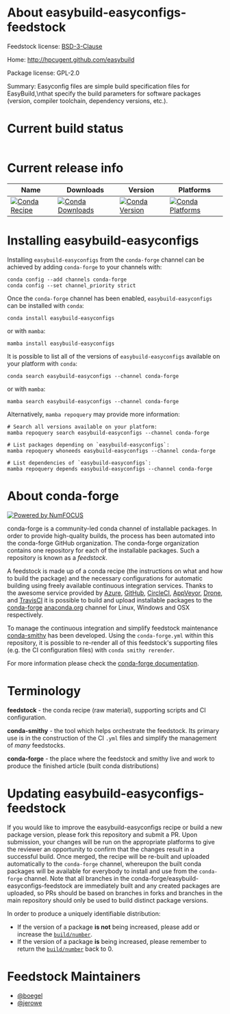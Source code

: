 About easybuild-easyconfigs-feedstock
=====================================

Feedstock license: [BSD-3-Clause](https://github.com/conda-forge/easybuild-easyconfigs-feedstock/blob/main/LICENSE.txt)

Home: http://hpcugent.github.com/easybuild

Package license: GPL-2.0

Summary: Easyconfig files are simple build specification files for EasyBuild,\nthat specify the build parameters for software packages (version, compiler toolchain, dependency versions, etc.).

Current build status
====================


<table>
</table>

Current release info
====================

| Name | Downloads | Version | Platforms |
| --- | --- | --- | --- |
| [![Conda Recipe](https://img.shields.io/badge/recipe-easybuild--easyconfigs-green.svg)](https://anaconda.org/conda-forge/easybuild-easyconfigs) | [![Conda Downloads](https://img.shields.io/conda/dn/conda-forge/easybuild-easyconfigs.svg)](https://anaconda.org/conda-forge/easybuild-easyconfigs) | [![Conda Version](https://img.shields.io/conda/vn/conda-forge/easybuild-easyconfigs.svg)](https://anaconda.org/conda-forge/easybuild-easyconfigs) | [![Conda Platforms](https://img.shields.io/conda/pn/conda-forge/easybuild-easyconfigs.svg)](https://anaconda.org/conda-forge/easybuild-easyconfigs) |

Installing easybuild-easyconfigs
================================

Installing `easybuild-easyconfigs` from the `conda-forge` channel can be achieved by adding `conda-forge` to your channels with:

```
conda config --add channels conda-forge
conda config --set channel_priority strict
```

Once the `conda-forge` channel has been enabled, `easybuild-easyconfigs` can be installed with `conda`:

```
conda install easybuild-easyconfigs
```

or with `mamba`:

```
mamba install easybuild-easyconfigs
```

It is possible to list all of the versions of `easybuild-easyconfigs` available on your platform with `conda`:

```
conda search easybuild-easyconfigs --channel conda-forge
```

or with `mamba`:

```
mamba search easybuild-easyconfigs --channel conda-forge
```

Alternatively, `mamba repoquery` may provide more information:

```
# Search all versions available on your platform:
mamba repoquery search easybuild-easyconfigs --channel conda-forge

# List packages depending on `easybuild-easyconfigs`:
mamba repoquery whoneeds easybuild-easyconfigs --channel conda-forge

# List dependencies of `easybuild-easyconfigs`:
mamba repoquery depends easybuild-easyconfigs --channel conda-forge
```


About conda-forge
=================

[![Powered by
NumFOCUS](https://img.shields.io/badge/powered%20by-NumFOCUS-orange.svg?style=flat&colorA=E1523D&colorB=007D8A)](https://numfocus.org)

conda-forge is a community-led conda channel of installable packages.
In order to provide high-quality builds, the process has been automated into the
conda-forge GitHub organization. The conda-forge organization contains one repository
for each of the installable packages. Such a repository is known as a *feedstock*.

A feedstock is made up of a conda recipe (the instructions on what and how to build
the package) and the necessary configurations for automatic building using freely
available continuous integration services. Thanks to the awesome service provided by
[Azure](https://azure.microsoft.com/en-us/services/devops/), [GitHub](https://github.com/),
[CircleCI](https://circleci.com/), [AppVeyor](https://www.appveyor.com/),
[Drone](https://cloud.drone.io/welcome), and [TravisCI](https://travis-ci.com/)
it is possible to build and upload installable packages to the
[conda-forge](https://anaconda.org/conda-forge) [anaconda.org](https://anaconda.org/)
channel for Linux, Windows and OSX respectively.

To manage the continuous integration and simplify feedstock maintenance
[conda-smithy](https://github.com/conda-forge/conda-smithy) has been developed.
Using the ``conda-forge.yml`` within this repository, it is possible to re-render all of
this feedstock's supporting files (e.g. the CI configuration files) with ``conda smithy rerender``.

For more information please check the [conda-forge documentation](https://conda-forge.org/docs/).

Terminology
===========

**feedstock** - the conda recipe (raw material), supporting scripts and CI configuration.

**conda-smithy** - the tool which helps orchestrate the feedstock.
                   Its primary use is in the construction of the CI ``.yml`` files
                   and simplify the management of *many* feedstocks.

**conda-forge** - the place where the feedstock and smithy live and work to
                  produce the finished article (built conda distributions)


Updating easybuild-easyconfigs-feedstock
========================================

If you would like to improve the easybuild-easyconfigs recipe or build a new
package version, please fork this repository and submit a PR. Upon submission,
your changes will be run on the appropriate platforms to give the reviewer an
opportunity to confirm that the changes result in a successful build. Once
merged, the recipe will be re-built and uploaded automatically to the
`conda-forge` channel, whereupon the built conda packages will be available for
everybody to install and use from the `conda-forge` channel.
Note that all branches in the conda-forge/easybuild-easyconfigs-feedstock are
immediately built and any created packages are uploaded, so PRs should be based
on branches in forks and branches in the main repository should only be used to
build distinct package versions.

In order to produce a uniquely identifiable distribution:
 * If the version of a package **is not** being increased, please add or increase
   the [``build/number``](https://docs.conda.io/projects/conda-build/en/latest/resources/define-metadata.html#build-number-and-string).
 * If the version of a package **is** being increased, please remember to return
   the [``build/number``](https://docs.conda.io/projects/conda-build/en/latest/resources/define-metadata.html#build-number-and-string)
   back to 0.

Feedstock Maintainers
=====================

* [@boegel](https://github.com/boegel/)
* [@jerowe](https://github.com/jerowe/)

